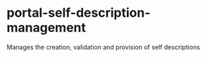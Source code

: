 # portal-self-description-management
Manages the creation, validation and provision of self descriptions
